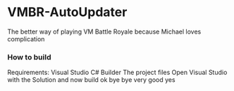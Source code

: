 # VMBR-AutoUpdater
The better way of playing VM Battle Royale because Michael loves complication

### How to build
Requirements:
Visual Studio C# Builder
The project files
Open Visual Studio with the Solution and now build ok bye bye very good yes
